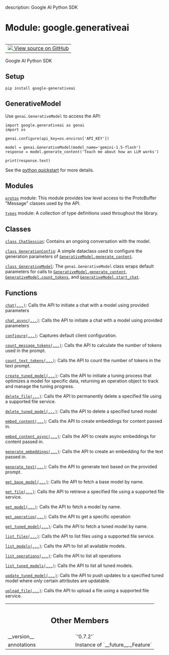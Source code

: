 description: Google AI Python SDK

<div itemscope itemtype="http://developers.google.com/ReferenceObject">
<meta itemprop="name" content="google.generativeai" />
<meta itemprop="path" content="Stable" />
<meta itemprop="property" content="__version__"/>
<meta itemprop="property" content="annotations"/>
</div>

# Module: google.generativeai

<!-- Insert buttons and diff -->

<table class="tfo-notebook-buttons tfo-api nocontent" align="left">
<td>
  <a target="_blank" href="https://github.com/google/generative-ai-python/blob/master/google/generativeai/__init__.py">
    <img src="https://www.tensorflow.org/images/GitHub-Mark-32px.png" />
    View source on GitHub
  </a>
</td>
</table>



Google AI Python SDK



## Setup

```posix-terminal
pip install google-generativeai
```

## GenerativeModel

Use `genai.GenerativeModel` to access the API:

```
import google.generativeai as genai
import os

genai.configure(api_key=os.environ['API_KEY'])

model = genai.GenerativeModel(model_name='gemini-1.5-flash')
response = model.generate_content('Teach me about how an LLM works')

print(response.text)
```

See the [python quickstart](https://ai.google.dev/tutorials/python_quickstart) for more details.

## Modules

[`protos`](../google/generativeai/protos.md) module: This module provides low level access to the ProtoBuffer "Message" classes used by the API.

[`types`](../google/generativeai/types.md) module: A collection of type definitions used throughout the library.

## Classes

[`class ChatSession`](../google/generativeai/ChatSession.md): Contains an ongoing conversation with the model.

[`class GenerationConfig`](../google/generativeai/types/GenerationConfig.md): A simple dataclass used to configure the generation parameters of <a href="../google/generativeai/GenerativeModel.md#generate_content"><code>GenerativeModel.generate_content</code></a>.

[`class GenerativeModel`](../google/generativeai/GenerativeModel.md): The `genai.GenerativeModel` class wraps default parameters for calls to <a href="../google/generativeai/GenerativeModel.md#generate_content"><code>GenerativeModel.generate_content</code></a>, <a href="../google/generativeai/GenerativeModel.md#count_tokens"><code>GenerativeModel.count_tokens</code></a>, and <a href="../google/generativeai/GenerativeModel.md#start_chat"><code>GenerativeModel.start_chat</code></a>.

## Functions

[`chat(...)`](../google/generativeai/chat.md): Calls the API to initiate a chat with a model using provided parameters

[`chat_async(...)`](../google/generativeai/chat_async.md): Calls the API to initiate a chat with a model using provided parameters

[`configure(...)`](../google/generativeai/configure.md): Captures default client configuration.

[`count_message_tokens(...)`](../google/generativeai/count_message_tokens.md): Calls the API to calculate the number of tokens used in the prompt.

[`count_text_tokens(...)`](../google/generativeai/count_text_tokens.md): Calls the API to count the number of tokens in the text prompt.

[`create_tuned_model(...)`](../google/generativeai/create_tuned_model.md): Calls the API to initiate a tuning process that optimizes a model for specific data, returning an operation object to track and manage the tuning progress.

[`delete_file(...)`](../google/generativeai/delete_file.md): Calls the API to permanently delete a specified file using a supported file service.

[`delete_tuned_model(...)`](../google/generativeai/delete_tuned_model.md): Calls the API to delete a specified tuned model

[`embed_content(...)`](../google/generativeai/embed_content.md): Calls the API to create embeddings for content passed in.

[`embed_content_async(...)`](../google/generativeai/embed_content_async.md): Calls the API to create async embeddings for content passed in.

[`generate_embeddings(...)`](../google/generativeai/generate_embeddings.md): Calls the API to create an embedding for the text passed in.

[`generate_text(...)`](../google/generativeai/generate_text.md): Calls the API to generate text based on the provided prompt.

[`get_base_model(...)`](../google/generativeai/get_base_model.md): Calls the API to fetch a base model by name.

[`get_file(...)`](../google/generativeai/get_file.md): Calls the API to retrieve a specified file using a supported file service.

[`get_model(...)`](../google/generativeai/get_model.md): Calls the API to fetch a model by name.

[`get_operation(...)`](../google/generativeai/get_operation.md): Calls the API to get a specific operation

[`get_tuned_model(...)`](../google/generativeai/get_tuned_model.md): Calls the API to fetch a tuned model by name.

[`list_files(...)`](../google/generativeai/list_files.md): Calls the API to list files using a supported file service.

[`list_models(...)`](../google/generativeai/list_models.md): Calls the API to list all available models.

[`list_operations(...)`](../google/generativeai/list_operations.md): Calls the API to list all operations

[`list_tuned_models(...)`](../google/generativeai/list_tuned_models.md): Calls the API to list all tuned models.

[`update_tuned_model(...)`](../google/generativeai/update_tuned_model.md): Calls the API to push updates to a specified tuned model where only certain attributes are updatable.

[`upload_file(...)`](../google/generativeai/upload_file.md): Calls the API to upload a file using a supported file service.



<!-- Tabular view -->
 <table class="responsive fixed orange">
<colgroup><col width="214px"><col></colgroup>
<tr><th colspan="2"><h2 class="add-link">Other Members</h2></th></tr>

<tr>
<td>
__version__<a id="__version__"></a>
</td>
<td>
`'0.7.2'`
</td>
</tr><tr>
<td>
annotations<a id="annotations"></a>
</td>
<td>
Instance of `__future__._Feature`
</td>
</tr>
</table>

